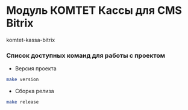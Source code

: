 # Модуль КОМТЕТ Кассы для CMS Bitrix
komtet-kassa-bitrix

### Список доступных команд для работы с проектом
* Версия проекта
```sh
make version
```
* Сборка релиза
```sh
make release
```
